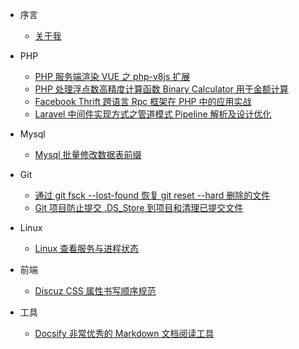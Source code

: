 * 序言

  * [关于我](about-me.md)

* PHP

  * [PHP 服务端渲染 VUE 之 php-v8js 扩展](php/php-vue-v8js.md)
  * [PHP 处理浮点数高精度计算函数 Binary Calculator 用于金额计算](php/binary-calculator-func.md)
  *  [Facebook Thrift 跨语言 Rpc 框架在 PHP 中的应用实战](mysql/batch-modify-mysql-table-name-prefix.md)
  * [Laravel 中间件实现方式之管道模式 Pipeline 解析及设计优化](php/laravel-middleware-pipeline.md)

* Mysql

  * [Mysql 批量修改数据表前缀](mysql/batch-modify-mysql-table-name-prefix.md)

* Git

  * [通过 git fsck --lost-found 恢复 git reset --hard 删除的文件](git/use-git-fsck-lost-found-recovery.md)
  * [Git 项目防止提交 .DS_Store 到项目和清理已提交文件](git/git-ignore-and-reove-ds-store.md)

* Linux

  * [Linux 查看服务与进程状态](linux/service-status.md)

* 前端

  * [Discuz CSS 属性书写顺序规范](frontend/discuz-css.md)

* 工具

  * [Docsify 非常优秀的 Markdown 文档阅读工具](tool/docsify.md)
